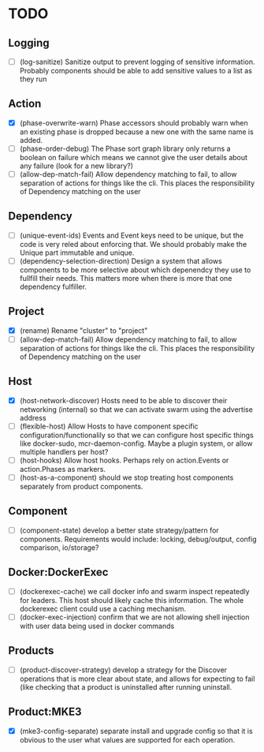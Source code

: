 # TODO

## Logging

- [ ] (log-sanitize) Sanitize output to prevent logging of sensitive information. Probably components should be able to add sensitive values to a list as they run

## Action 

- [X] (phase-overwrite-warn) Phase accessors should probably warn when an existing phase is dropped because a new one with the same name is added.
- [ ] (phase-order-debug) The Phase sort graph library only returns a boolean on failure which means we cannot give the user details about any failure (look for a new library?)
- [ ] (allow-dep-match-fail) Allow dependency matching to fail, to allow separation of actions for things like the cli. This places the responsibility of Dependency matching on the user

## Dependency 

- [ ] (unique-event-ids) Events and Event keys need to be unique, but the code is very reled about enforcing that. We should probably make the Unique part immutable and unique.
- [ ] (dependency-selection-direction) Design a system that allows components to be more selective about which depenendcy they use to fullfill their needs. This matters more when there is more that one dependency fulfiller.

## Project 

- [X] (rename) Rename "cluster" to "project"
- [ ] (allow-dep-match-fail) Allow dependency matching to fail, to allow separation of actions for things like the cli. This places the responsibility of Dependency matching on the user

## Host 

- [x] (host-network-discover) Hosts need to be able to discover their networking (internal) so that we can activate swarm using the advertise address
- [ ] (flexible-host) Allow Hosts to have component specific configuration/functionalily so that we can configure host specific things like docker-sudo, mcr-daemon-config. Maybe a plugin system, or allow multiple handlers per host?
- [ ] (host-hooks) Allow host hooks. Perhaps rely on action.Events or action.Phases as markers.
- [ ] (host-as-a-component) should we stop treating host components separately from product components.

## Component

- [ ] (component-state) develop a better state strategy/pattern for components. Requirements would include: locking, debug/output, config comparison, io/storage?

## Docker:DockerExec

- [ ] (dockerexec-cache) we call docker info and swarm inspect repeatedly for leaders. This host should likely cache this information. The whole dockerexec client could use a caching mechanism.
- [ ] (docker-exec-injection) confirm that we are not allowing shell injection with user data being used in docker commands

## Products 

- [ ] (product-discover-strategy) develop a strategy for the Discover operations that is more clear about state, and allows for expecting to fail (like checking that a product is uninstalled after running uninstall.

## Product:MKE3

- [X] (mke3-config-separate) separate install and upgrade config so that it is obvious to the user what values are supported for each operation.
